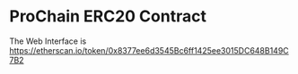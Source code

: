 # ProChain ERC20 Contract

The Web Interface is https://etherscan.io/token/0x8377ee6d3545Bc6ff1425ee3015DC648B149C7B2

